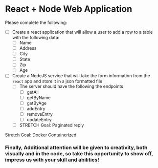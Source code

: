 # React + Node Web Application

Please complete the following:
- [ ] Create a react application that will allow a user to add a row to a table with the following data:
  - [ ] Name
  - [ ] Address
  - [ ] City
  - [ ] State
  - [ ] Zip
  - [ ] Age
- [ ] Create a NodeJS service that will take the form information from the `react` app and store it in a json formatted file
  - [ ] The server should have the following the endpoints 
    - [ ] getAll
    - [ ] getByName
    - [ ] getByAge
    - [ ] addEntry
    - [ ] removeEntry
    - [ ] updateEntry
  - [ ] STRETCH Goal: Paginated reply

Stretch Goal: Docker Containerized

### **Finally, Additional attention will be given to creativity, both visually and in the code, so take this opportunity to show off, impress us with your skill and abilities!**
